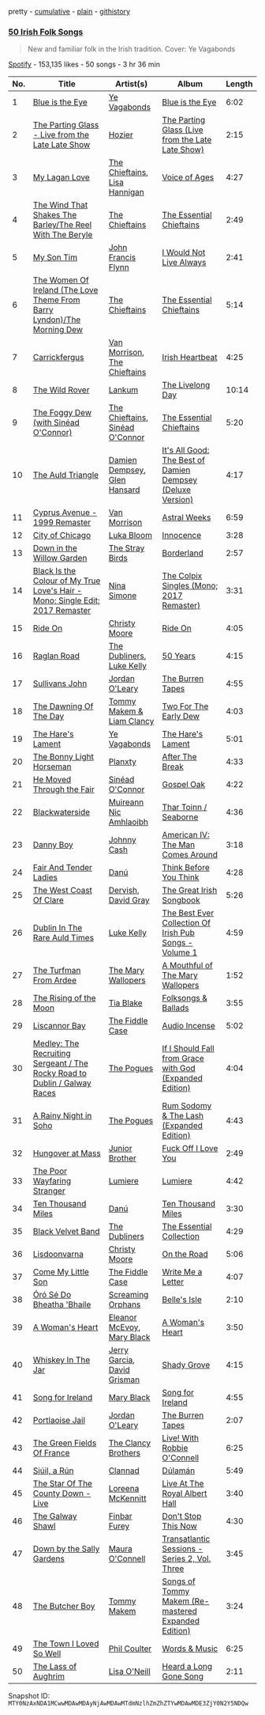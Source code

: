 pretty - [cumulative](/playlists/cumulative/37i9dQZF1DX7Y2xcY13mN1.md) - [plain](/playlists/plain/37i9dQZF1DX7Y2xcY13mN1) - [githistory](https://github.githistory.xyz/mackorone/spotify-playlist-archive/blob/main/playlists/plain/37i9dQZF1DX7Y2xcY13mN1)

### [50 Irish Folk Songs](https://open.spotify.com/playlist/37i9dQZF1DX7Y2xcY13mN1)

> New and familiar folk in the Irish tradition\. Cover: Ye Vagabonds

[Spotify](https://open.spotify.com/user/spotify) - 153,135 likes - 50 songs - 3 hr 36 min

| No. | Title | Artist(s) | Album | Length |
|---|---|---|---|---|
| 1 | [Blue is the Eye](https://open.spotify.com/track/1SWTeoXgybbpFgga4YmQWq) | [Ye Vagabonds](https://open.spotify.com/artist/34Or4SetJBRvrlE8AO1qDO) | [Blue is the Eye](https://open.spotify.com/album/3nZLEOJJLGtCuXkQYGPxX8) | 6:02 |
| 2 | [The Parting Glass \- Live from the Late Late Show](https://open.spotify.com/track/0WxxSbsSHMoUK1uvWuMEbT) | [Hozier](https://open.spotify.com/artist/2FXC3k01G6Gw61bmprjgqS) | [The Parting Glass \(Live from the Late Late Show\)](https://open.spotify.com/album/5ampDJAQaLxJnSWdQJtBpX) | 2:15 |
| 3 | [My Lagan Love](https://open.spotify.com/track/2xIzwZ3R6gHGUQo5lBngG2) | [The Chieftains](https://open.spotify.com/artist/6AnrSlk5Gp1YMXgaI3mWCL), [Lisa Hannigan](https://open.spotify.com/artist/0z7Yuv7DuDQ5SaVn4VSlLt) | [Voice of Ages](https://open.spotify.com/album/6tjF20Xh7kOpkv3rvRU1mt) | 4:27 |
| 4 | [The Wind That Shakes The Barley/The Reel With The Beryle](https://open.spotify.com/track/76Ux8146OjfnI05femAH4e) | [The Chieftains](https://open.spotify.com/artist/6AnrSlk5Gp1YMXgaI3mWCL) | [The Essential Chieftains](https://open.spotify.com/album/11lmhdLYmkVFr5oefCEmJL) | 2:49 |
| 5 | [My Son Tim](https://open.spotify.com/track/7BAoMGubT32xTMrQ1R47eA) | [John Francis Flynn](https://open.spotify.com/artist/6Fk7AKTOKr4iB3Xth93KHX) | [I Would Not Live Always](https://open.spotify.com/album/50BS4LBylim0iN6mlCVDkR) | 2:41 |
| 6 | [The Women Of Ireland \(The Love Theme From Barry Lyndon\)/The Morning Dew](https://open.spotify.com/track/56Tf3VTy45dknVuFIpjjt9) | [The Chieftains](https://open.spotify.com/artist/6AnrSlk5Gp1YMXgaI3mWCL) | [The Essential Chieftains](https://open.spotify.com/album/5Wmh21wtNNPzv7ZxB9Vi8G) | 5:14 |
| 7 | [Carrickfergus](https://open.spotify.com/track/7qZ8IkWfZJ7tWUP8CC2VLc) | [Van Morrison](https://open.spotify.com/artist/44NX2ffIYHr6D4n7RaZF7A), [The Chieftains](https://open.spotify.com/artist/6AnrSlk5Gp1YMXgaI3mWCL) | [Irish Heartbeat](https://open.spotify.com/album/0qTjwpf7Oqh8MGtK3aflgO) | 4:25 |
| 8 | [The Wild Rover](https://open.spotify.com/track/46OM25ic12D0F50xsFHIkx) | [Lankum](https://open.spotify.com/artist/2zPm4XzwKuPidtfKh92H2Z) | [The Livelong Day](https://open.spotify.com/album/4gmZBugeRCmP6Kmkm7DCes) | 10:14 |
| 9 | [The Foggy Dew \(with Sinéad O'Connor\)](https://open.spotify.com/track/61Tfx6zfjRe7XqJSFrXBR3) | [The Chieftains](https://open.spotify.com/artist/6AnrSlk5Gp1YMXgaI3mWCL), [Sinéad O'Connor](https://open.spotify.com/artist/4sD9znwiVFx9cgRPZ42aQ1) | [The Essential Chieftains](https://open.spotify.com/album/5Wmh21wtNNPzv7ZxB9Vi8G) | 5:20 |
| 10 | [The Auld Triangle](https://open.spotify.com/track/4XvNcfDCh0TqLpMkknMGb9) | [Damien Dempsey](https://open.spotify.com/artist/0bmF1w9eyJrY4CHyjpTQOW), [Glen Hansard](https://open.spotify.com/artist/3Caot8EtHX6wLpNF2wRzS0) | [It's All Good: The Best of Damien Dempsey \(Deluxe Version\)](https://open.spotify.com/album/19NcknXhRMTVRUmIEue1fq) | 4:17 |
| 11 | [Cyprus Avenue \- 1999 Remaster](https://open.spotify.com/track/7msn6OoGXrNOaBGvIH1eqT) | [Van Morrison](https://open.spotify.com/artist/44NX2ffIYHr6D4n7RaZF7A) | [Astral Weeks](https://open.spotify.com/album/4pG3bKkbmReDt5QTDn3JDz) | 6:59 |
| 12 | [City of Chicago](https://open.spotify.com/track/4j0MVUXk20bPg1Gx17CwYm) | [Luka Bloom](https://open.spotify.com/artist/39E69agNUFWOZEzO24bjpo) | [Innocence](https://open.spotify.com/album/7pVv6YctpB7JwwRNlfLQCb) | 3:28 |
| 13 | [Down in the Willow Garden](https://open.spotify.com/track/11Lx6a0DsZx40t6JHgpOQU) | [The Stray Birds](https://open.spotify.com/artist/6cPMzk1hDgzdIe8vkAhcNM) | [Borderland](https://open.spotify.com/album/6Ju89mA5mgjiUeNzosRoyl) | 2:57 |
| 14 | [Black Is the Colour of My True Love's Hair \- Mono; Single Edit; 2017 Remaster](https://open.spotify.com/track/6sxMLxGuSoErwm5nD97cY9) | [Nina Simone](https://open.spotify.com/artist/7G1GBhoKtEPnP86X2PvEYO) | [The Colpix Singles \(Mono; 2017 Remaster\)](https://open.spotify.com/album/15BJujBMpb00fhaCOcjnEV) | 3:31 |
| 15 | [Ride On](https://open.spotify.com/track/4v7zlBmIQU4lszrokRt8yP) | [Christy Moore](https://open.spotify.com/artist/3Ebn7mKYzD0L3DaUB1gNJZ) | [Ride On](https://open.spotify.com/album/5Zah4fLbDN48as0KGmywh1) | 4:05 |
| 16 | [Raglan Road](https://open.spotify.com/track/3sivoaHOuNbuyRkjbZ2mRh) | [The Dubliners](https://open.spotify.com/artist/72RvmgEg2omdlMV9aExO6a), [Luke Kelly](https://open.spotify.com/artist/2ZYIql5vmxtz3LbDLIaWo9) | [50 Years](https://open.spotify.com/album/1XLGXDQIVgxIJtzN2cn9GD) | 4:15 |
| 17 | [Sullivans John](https://open.spotify.com/track/0HjmRr1m4LDAGWzGWz53Hf) | [Jordan O'Leary](https://open.spotify.com/artist/6MNNdtDu02t5Ql8vab4DlK) | [The Burren Tapes](https://open.spotify.com/album/1PcIvSCbM8ParYqHZeEd2i) | 4:55 |
| 18 | [The Dawning Of The Day](https://open.spotify.com/track/6oPtLViyL7vkziMsRdB4XA) | [Tommy Makem & Liam Clancy](https://open.spotify.com/artist/4IJmCHcG1RFC3DubtKa7Df) | [Two For The Early Dew](https://open.spotify.com/album/4iAYVCqABXnXtWmtkXQP12) | 4:03 |
| 19 | [The Hare's Lament](https://open.spotify.com/track/3tMmflxTcp1ZqCjPeKacm7) | [Ye Vagabonds](https://open.spotify.com/artist/34Or4SetJBRvrlE8AO1qDO) | [The Hare's Lament](https://open.spotify.com/album/1I5bxEzJcGz5kSbMtt1J8M) | 5:01 |
| 20 | [The Bonny Light Horseman](https://open.spotify.com/track/1UDvKubDnJrrBC78bOWGXs) | [Planxty](https://open.spotify.com/artist/15EMC4BhBrkCPwIxCfuY9c) | [After The Break](https://open.spotify.com/album/4DQ6OFzBPa242mYB4fn1eW) | 4:33 |
| 21 | [He Moved Through the Fair](https://open.spotify.com/track/0W7j85pNUDFELwo0X1LYuT) | [Sinéad O'Connor](https://open.spotify.com/artist/4sD9znwiVFx9cgRPZ42aQ1) | [Gospel Oak](https://open.spotify.com/album/6atSPS93SeVrBd9zHHpvR2) | 4:22 |
| 22 | [Blackwaterside](https://open.spotify.com/track/4dEFFlFgdVUqF5veresddP) | [Muireann Nic Amhlaoibh](https://open.spotify.com/artist/0kmDsPHHxquChPOywNcoF3) | [Thar Toinn / Seaborne](https://open.spotify.com/album/5UmZL3Thb2xSEk6YdR8Fb5) | 4:36 |
| 23 | [Danny Boy](https://open.spotify.com/track/5o4SqGekEfvdkNuOVx5d3S) | [Johnny Cash](https://open.spotify.com/artist/6kACVPfCOnqzgfEF5ryl0x) | [American IV: The Man Comes Around](https://open.spotify.com/album/2BlL4Gv2DLPu8p58Wcmlm9) | 3:18 |
| 24 | [Fair And Tender Ladies](https://open.spotify.com/track/2HMhoxU8RE7vvYsnBizBjR) | [Danú](https://open.spotify.com/artist/0Mm3mSg0GPDZwSI1fdznTV) | [Think Before You Think](https://open.spotify.com/album/0R2sTBxIqG8ksRH1PCoHiH) | 4:28 |
| 25 | [The West Coast Of Clare](https://open.spotify.com/track/51iBStlAJlUriO53s93F6l) | [Dervish](https://open.spotify.com/artist/08DRTASY1wyduMevINkClA), [David Gray](https://open.spotify.com/artist/7J2lZBANizgPNfUzux31PV) | [The Great Irish Songbook](https://open.spotify.com/album/3xlfuV02p2ByzsLj8Rts1P) | 5:26 |
| 26 | [Dublin In The Rare Auld Times](https://open.spotify.com/track/6WWLO6aWNAMdtOI6iOL86D) | [Luke Kelly](https://open.spotify.com/artist/2ZYIql5vmxtz3LbDLIaWo9) | [The Best Ever Collection Of Irish Pub Songs \- Volume 1](https://open.spotify.com/album/03EhSxO0WLA1axY6Nwb1H6) | 4:59 |
| 27 | [The Turfman From Ardee](https://open.spotify.com/track/1g9ojIWqBvaR1eXqXcEqhI) | [The Mary Wallopers](https://open.spotify.com/artist/7aLfd5azGVKmim6H38mZk2) | [A Mouthful of The Mary Wallopers](https://open.spotify.com/album/00IPpzD5bAX0vtU6GG3tYz) | 1:52 |
| 28 | [The Rising of the Moon](https://open.spotify.com/track/6hwvSseQYltJDb1d7JMbkj) | [Tia Blake](https://open.spotify.com/artist/6fkGY2RJyI8UxNjMlDo9k1) | [Folksongs & Ballads](https://open.spotify.com/album/2JQDn2wgm2nLVxdWE0GJJa) | 3:55 |
| 29 | [Liscannor Bay](https://open.spotify.com/track/32hl16DWU7E2QRVEDbOmTx) | [The Fiddle Case](https://open.spotify.com/artist/4sk1ZccF7bAlhBzdg5lgta) | [Audio Incense](https://open.spotify.com/album/0gurWRwbN6vQoZe7kJJAwf) | 5:02 |
| 30 | [Medley: The Recruiting Sergeant / The Rocky Road to Dublin / Galway Races](https://open.spotify.com/track/1boQR0hrVk6rJ7r2JbpvLh) | [The Pogues](https://open.spotify.com/artist/2wzMOQwNT6ZvVB4amvhFAH) | [If I Should Fall from Grace with God \(Expanded Edition\)](https://open.spotify.com/album/4V92Puney9WxGPecKtLG4L) | 4:04 |
| 31 | [A Rainy Night in Soho](https://open.spotify.com/track/6Phlvy4vI8cIrM0puZLgSt) | [The Pogues](https://open.spotify.com/artist/2wzMOQwNT6ZvVB4amvhFAH) | [Rum Sodomy & The Lash \(Expanded Edition\)](https://open.spotify.com/album/2wRH4pcI8TIQFCK1MeByWO) | 4:43 |
| 32 | [Hungover at Mass](https://open.spotify.com/track/31Yu3GZPzEP0W5VQbgYpAn) | [Junior Brother](https://open.spotify.com/artist/2CdmJGEGEkzPZ966NCmtKz) | [Fuck Off I Love You](https://open.spotify.com/album/3pgfgpBBeC180QtwWT1uIB) | 2:49 |
| 33 | [The Poor Wayfaring Stranger](https://open.spotify.com/track/4MAvTqux8OBlUiH2mQDQHQ) | [Lumiere](https://open.spotify.com/artist/2muJDtOur0DrbTJsnyXdRl) | [Lumiere](https://open.spotify.com/album/2IbZxFIZe4Sd1m1lYveNUm) | 4:42 |
| 34 | [Ten Thousand Miles](https://open.spotify.com/track/4tncQGSj6X9RERVrmL0mGH) | [Danú](https://open.spotify.com/artist/0Mm3mSg0GPDZwSI1fdznTV) | [Ten Thousand Miles](https://open.spotify.com/album/18Sw7E8tqhuNfWRPoBJzKL) | 3:30 |
| 35 | [Black Velvet Band](https://open.spotify.com/track/3eLJLZn6bkE6il9x5pS07g) | [The Dubliners](https://open.spotify.com/artist/72RvmgEg2omdlMV9aExO6a) | [The Essential Collection](https://open.spotify.com/album/3AxsXQdgP3zZXPvezSI9bK) | 4:29 |
| 36 | [Lisdoonvarna](https://open.spotify.com/track/05KvSXpXEWd3YCwTPG0xu9) | [Christy Moore](https://open.spotify.com/artist/3Ebn7mKYzD0L3DaUB1gNJZ) | [On the Road](https://open.spotify.com/album/0pGk5GqEidvPcTratzBAyJ) | 5:06 |
| 37 | [Come My Little Son](https://open.spotify.com/track/005ZFkcOg4PpztdwllWzF3) | [The Fiddle Case](https://open.spotify.com/artist/4sk1ZccF7bAlhBzdg5lgta) | [Write Me a Letter](https://open.spotify.com/album/3RYRMlquQZE86uu6H35a4s) | 4:07 |
| 38 | [Óró Sé Do Bheatha 'Bhaile](https://open.spotify.com/track/0AsIdSOFy2Rf6B209mwUwv) | [Screaming Orphans](https://open.spotify.com/artist/41fubq9QRf4B3bjtQmLxy6) | [Belle's Isle](https://open.spotify.com/album/7kvG8SSqWGDlgKhT79E68B) | 2:10 |
| 39 | [A Woman's Heart](https://open.spotify.com/track/6CJYvbt1i1JOTRH5gSyyl4) | [Eleanor McEvoy](https://open.spotify.com/artist/50SDcJ4wO9jS355IoJc7O9), [Mary Black](https://open.spotify.com/artist/25W55yzID8F5bRKG8Zg2IA) | [A Woman's Heart](https://open.spotify.com/album/4H2Hfi1cJZjs46H51HLVNi) | 3:50 |
| 40 | [Whiskey In The Jar](https://open.spotify.com/track/69BhgVzGUe3V4QMFekmttL) | [Jerry Garcia](https://open.spotify.com/artist/3QDaXfnxfQqqJQK5lSdjLN), [David Grisman](https://open.spotify.com/artist/5udgy2xk333j33hKnwDz8O) | [Shady Grove](https://open.spotify.com/album/2BGRgCUXutehfvbcsW9zD8) | 4:15 |
| 41 | [Song for Ireland](https://open.spotify.com/track/0wswRAqRTpcParjZXrZrYh) | [Mary Black](https://open.spotify.com/artist/25W55yzID8F5bRKG8Zg2IA) | [Song for Ireland](https://open.spotify.com/album/6z6aLF0UGTqnWYeDMggP2W) | 4:55 |
| 42 | [Portlaoise Jail](https://open.spotify.com/track/1Bp0JcbfQqCSNDz0CjXwkF) | [Jordan O'Leary](https://open.spotify.com/artist/6MNNdtDu02t5Ql8vab4DlK) | [The Burren Tapes](https://open.spotify.com/album/1PcIvSCbM8ParYqHZeEd2i) | 2:07 |
| 43 | [The Green Fields Of France](https://open.spotify.com/track/6VQMWNYjOxkMgjUF7gXYuv) | [The Clancy Brothers](https://open.spotify.com/artist/4qWTqOdDnH56Qak9UjmpKz) | [Live! With Robbie O'Connell](https://open.spotify.com/album/1HoOhtavRMJLh55InkUoFp) | 6:25 |
| 44 | [Siúil, a Rún](https://open.spotify.com/track/4YR6pxgf5h5HULlrohEoud) | [Clannad](https://open.spotify.com/artist/0BkAYxgwF9VQiid4wI07yJ) | [Dúlamán](https://open.spotify.com/album/3BKGPVWtkRujnomuvOQXpS) | 5:49 |
| 45 | [The Star Of The County Down \- Live](https://open.spotify.com/track/3zW5lCW4GtuVseLG0Trm5z) | [Loreena McKennitt](https://open.spotify.com/artist/1JdeDdujDbS6ZeSlkXqx3a) | [Live At The Royal Albert Hall](https://open.spotify.com/album/2vGR4YxNndppEAoiuKA1gO) | 3:40 |
| 46 | [The Galway Shawl](https://open.spotify.com/track/7k2sBfuyCLSUJbh54ZJc0x) | [Finbar Furey](https://open.spotify.com/artist/72qs8dHxUfn7lB9cYxQvIF) | [Don't Stop This Now](https://open.spotify.com/album/7rm9I9D4c2wtu9UXNDt7uu) | 4:30 |
| 47 | [Down by the Sally Gardens](https://open.spotify.com/track/60OEb5MtEmmepJPUJtYvFW) | [Maura O'Connell](https://open.spotify.com/artist/2WkDGNlrAN48YIOi18jpEE) | [Transatlantic Sessions \- Series 2, Vol\. Three](https://open.spotify.com/album/2zviYEJfMBDVtoh9mz5SNq) | 3:45 |
| 48 | [The Butcher Boy](https://open.spotify.com/track/6iQT7r6pow2f9oYku80FSk) | [Tommy Makem](https://open.spotify.com/artist/3oehGAh6rLM6LFdzM7E7zM) | [Songs of Tommy Makem \(Re\-mastered Expanded Edition\)](https://open.spotify.com/album/67QFFSAjCdf9L94TheWt08) | 3:24 |
| 49 | [The Town I Loved So Well](https://open.spotify.com/track/7u7T75NCbh5lYJD7534lU8) | [Phil Coulter](https://open.spotify.com/artist/3Hm9DJ7Xa8YgiCAa7MoSiP) | [Words & Music](https://open.spotify.com/album/0M92K8j05LBgzimZTi3y6a) | 6:25 |
| 50 | [The Lass of Aughrim](https://open.spotify.com/track/7ELQE1b3Zws1su2QYkF4c9) | [Lisa O'Neill](https://open.spotify.com/artist/3fZ2IQpHixtBtUtDo7MWpV) | [Heard a Long Gone Song](https://open.spotify.com/album/66nvS6UPEoouVAP53osjdj) | 2:11 |

Snapshot ID: `MTY0NzAxNDA1MCwwMDAwMDAyNjAwMDAwMTdmNzlhZmZhZTYwMDAwMDE3ZjY0N2Y5NDQw`
